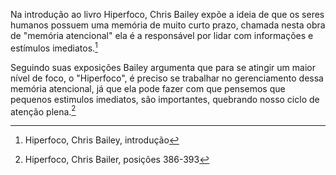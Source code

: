Na introdução ao livro Hiperfoco, Chris Bailey expõe a ideia de que os seres humanos possuem uma memória de muito curto prazo, chamada nesta obra de "memória atencional" ela é a responsável por lidar com informações e estímulos imediatos.[^1]

Seguindo suas exposições Bailey argumenta que para se atingir um maior nível de foco, o "Hiperfoco", é preciso se trabalhar no gerenciamento dessa memória atencional, já que ela pode fazer com que pensemos que pequenos estimulos imediatos, são importantes, quebrando nosso ciclo de atenção plena.[^2]

[^1]: Hiperfoco, Chris Bailey, introdução
[^2]: Hiperfoco, Chris Bailer, posições 386-393[^kindle]

[^kindle]: Kindle, layout grande